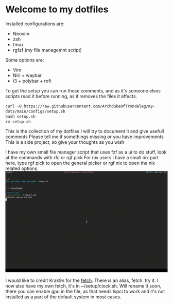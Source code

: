 # Welcome to my dotfiles

Installed configurations are: 
  - Neovim
  - zsh
  - tmux
  - rgfzf (my file managemnt script)

  Some options are:
  - Vim
  - Niri + waybar
  - i3 + polybar + rofi

To get the setup you can run these comments, and as it's someone elses scripts read it before running, as it removes the files it affects. 
```
curl -O https://raw.githubusercontent.com/ArchdukeOfTrondelag/my-dots/main/configs/setup.sh
bash setup.sh
rm setup.sh
```



This is the collection of my dotfiles
I will try to document it and give usefull comments
Please tell me if somethings missing or you have improvements
This is a side project, so give your thoughts as you wish

I have my own small file manager script that uses fzf as a ui to do stuff, look at the commands with rfc or rgf pick
For nix users i have a small nix part here, type rgf pick to open the general picker or rgf nix to open the nix related options.
![Video Preview](https://github.com/ArchdukeOfTrondelag/my-dots/blob/09fbc8190b4cf5865329151b603e6beb298fc97a/pictures/showof.gif)


I would like to credit Krak9n for the [fetch](https://github.com/Krak9n/rottedfetch). There is an alias, fetch. try it. 
I now also have my own fetch, it's in ~/setup/clock.sh. Will rename it soon, there you can enable gpu in the file, as that needs lspci to work and it's not installed as a part of the default system in most cases.
